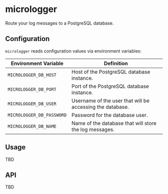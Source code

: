 # micrologger

Route your log messages to a PostgreSQL database.

## Configuration

`micrologger` reads configuration values via environment variables:

Environment Variable      | Definition
--------------------------|-----------
`MICROLOGGER_DB_HOST`     | Host of the PostgreSQL database instance.
`MICROLOGGER_DB_PORT`     | Port of the PostgreSQL database instance.
`MICROLOGGER_DB_USER`     | Username of the user that will be accessing the database.
`MICROLOGGER_DB_PASSWORD` | Password for the database user.
`MICROLOGGER_DB_NAME`     | Name of the database that will store the log messages.

## Usage

TBD

## API

TBD
